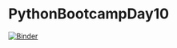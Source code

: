 # PythonBootcampDay10
[![Binder](https://mybinder.org/badge_logo.svg)](https://mybinder.org/v2/gh/VitaliAlexeev/PythonBootcampDay10.git/HEAD)
